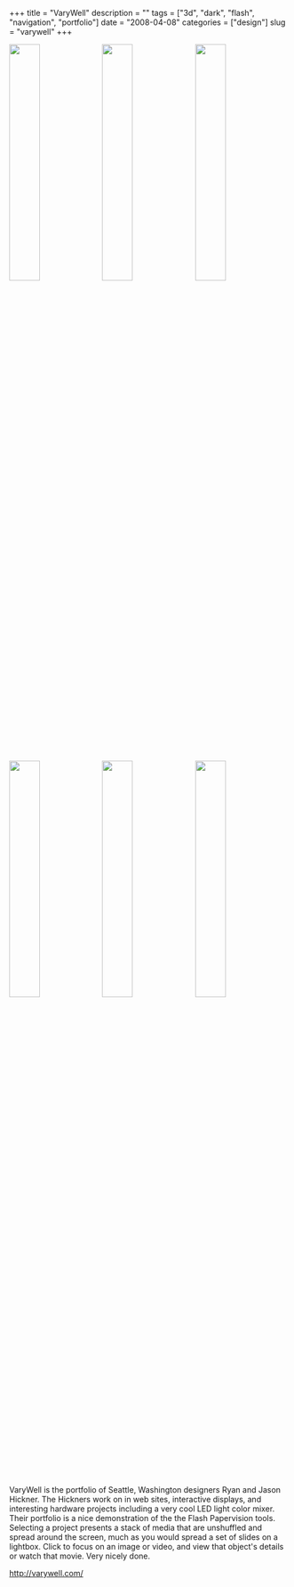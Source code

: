 +++
title = "VaryWell"
description = ""
tags = ["3d", "dark", "flash", "navigation", "portfolio"]
date = "2008-04-08"
categories = ["design"]
slug = "varywell"
+++


<div id="screens-thumbs" class="clearfix mt1-5">
<a href="//media.konigi.com/design/varywell-1.jpg" class="group" rel="group"><img src="//media.konigi.com/design/varywell-1.png" alt="" class="thumb" style="width: 33%; max-width: 33%;padding: 0 1px 1px 0" /></a><a href="//media.konigi.com/design/varywell-2.jpg" class="group" rel="group"><img src="//media.konigi.com/design/varywell-2.png" alt="" class="thumb" style="width: 33%; max-width: 33%;padding: 0 1px 1px 0" /></a><a href="//media.konigi.com/design/varywell-3.jpg" class="group" rel="group"><img src="//media.konigi.com/design/varywell-3.png" alt="" class="thumb" style="width: 33%; max-width: 33%;padding: 0 1px 1px 0" /></a><a href="//media.konigi.com/design/varywell-4.jpg" class="group" rel="group"><img src="//media.konigi.com/design/varywell-4.png" alt="" class="thumb" style="width: 33%; max-width: 33%;padding: 0 1px 1px 0" /></a><a href="//media.konigi.com/design/varywell-5.jpg" class="group" rel="group"><img src="//media.konigi.com/design/varywell-5.png" alt="" class="thumb" style="width: 33%; max-width: 33%;padding: 0 1px 1px 0" /></a><a href="//media.konigi.com/design/varywell-6.jpg" class="group" rel="group"><img src="//media.konigi.com/design/varywell-6.png" alt="" class="thumb" style="width: 33%; max-width: 33%;padding: 0 1px 1px 0" /></a>
</div>   
<p>VaryWell is the portfolio of Seattle, Washington designers Ryan and Jason Hickner. The Hickners work on in web sites, interactive displays, and interesting hardware projects including a very cool LED light color mixer. Their portfolio is a nice demonstration of the the Flash Papervision tools. Selecting a project presents a stack of media that are unshuffled and spread around the screen, much as you would spread a set of slides on a lightbox. Click to focus on an image or video, and view that object's details or watch that movie. Very nicely done.</p>
<p><a href="http://varywell.com/">http://varywell.com/</a></p>  
